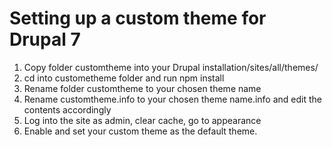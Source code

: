 # Setting up a custom theme for Drupal 7

  1. Copy folder customtheme into your Drupal installation/sites/all/themes/
  2. cd into custometheme folder and run npm install
  3. Rename folder customtheme to your chosen theme name
  4. Rename customtheme.info to your chosen theme name.info and edit the contents accordingly
  5. Log into the site as admin, clear cache, go to appearance 
  6. Enable and set your custom theme as the default theme. 